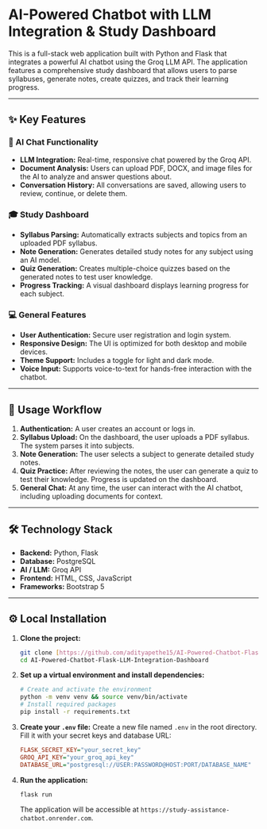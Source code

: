 # AI-Powered Chatbot with LLM Integration & Study Dashboard

This is a full-stack web application built with Python and Flask that integrates a powerful AI chatbot using the Groq LLM API. The application features a comprehensive study dashboard that allows users to parse syllabuses, generate notes, create quizzes, and track their learning progress.

---
## ✨ Key Features

### 💬 AI Chat Functionality
- **LLM Integration:** Real-time, responsive chat powered by the Groq API.
- **Document Analysis:** Users can upload PDF, DOCX, and image files for the AI to analyze and answer questions about.
- **Conversation History:** All conversations are saved, allowing users to review, continue, or delete them.

### 🎓 Study Dashboard
- **Syllabus Parsing:** Automatically extracts subjects and topics from an uploaded PDF syllabus.
- **Note Generation:** Generates detailed study notes for any subject using an AI model.
- **Quiz Generation:** Creates multiple-choice quizzes based on the generated notes to test user knowledge.
- **Progress Tracking:** A visual dashboard displays learning progress for each subject.

### 💻 General Features
- **User Authentication:** Secure user registration and login system.
- **Responsive Design:** The UI is optimized for both desktop and mobile devices.
- **Theme Support:** Includes a toggle for light and dark mode.
- **Voice Input:** Supports voice-to-text for hands-free interaction with the chatbot.

---
## 🚀 Usage Workflow

1.  **Authentication:** A user creates an account or logs in.
2.  **Syllabus Upload:** On the dashboard, the user uploads a PDF syllabus. The system parses it into subjects.
3.  **Note Generation:** The user selects a subject to generate detailed study notes.
4.  **Quiz Practice:** After reviewing the notes, the user can generate a quiz to test their knowledge. Progress is updated on the dashboard.
5.  **General Chat:** At any time, the user can interact with the AI chatbot, including uploading documents for context.

---
## 🛠️ Technology Stack

- **Backend:** Python, Flask
- **Database:** PostgreSQL
- **AI / LLM:** Groq API
- **Frontend:** HTML, CSS, JavaScript
- **Frameworks:** Bootstrap 5

---
## ⚙️ Local Installation

1.  **Clone the project:**
    ```bash
    git clone [https://github.com/adityapethe15/AI-Powered-Chatbot-Flask-LLM-Integration-Dashboard.git](https://github.com/adityapethe15/AI-Powered-Chatbot-Flask-LLM-Integration-Dashboard.git)
    cd AI-Powered-Chatbot-Flask-LLM-Integration-Dashboard
    ```

2.  **Set up a virtual environment and install dependencies:**
    ```bash
    # Create and activate the environment
    python -m venv venv && source venv/bin/activate
    # Install required packages
    pip install -r requirements.txt
    ```

3.  **Create your `.env` file:**
    Create a new file named `.env` in the root directory. Fill it with your secret keys and database URL:
    ```ini
    FLASK_SECRET_KEY="your_secret_key"
    GROQ_API_KEY="your_groq_api_key"
    DATABASE_URL="postgresql://USER:PASSWORD@HOST:PORT/DATABASE_NAME"
    ```

4.  **Run the application:**
    ```bash
    flask run
    ```
    The application will be accessible at `https://study-assistance-chatbot.onrender.com`.